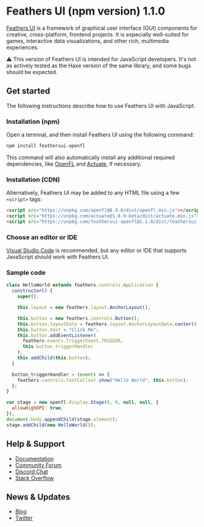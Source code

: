 # Feathers UI (npm version) 1.1.0

[Feathers UI](https://feathersui.com/) is a framework of graphical user interface (GUI) components for creative, cross-platform, frontend projects. It is especially well-suited for games, interactive data visualizations, and other rich, multimedia experiences.

⚠️ This version of Feathers UI is intended for JavaScript developers. It's not as actively tested as the Haxe version of the same library, and some bugs should be expected.

## Get started

The following instructions describe how to use Feathers UI with JavaScript.

### Installation (npm)

Open a terminal, and then install Feathers UI using the following command:

```sh
npm install feathersui-openfl
```

This command will also automatically install any additional required dependencies, like [OpenFL](https://www.npmjs.com/package/openfl) and [Actuate](https://www.npmjs.com/package/actuate), if necessary.

### Installation (CDN)

Alternatively, Feathers UI may be added to any HTML file using a few `<script>` tags:

```html
<script src="https://unpkg.com/openfl@8.9.6/dist/openfl.min.js"></script>
<script src="https://unpkg.com/actuate@1.8.9-beta/dist/actuate.min.js"></script>
<script src="https://unpkg.com/feathersui-openfl@1.1.0/dist/feathersui-openfl.min.js"></script>
```

### Choose an editor or IDE

[Visual Studio Code](https://code.visualstudio.com/) is recommended, but any editor or IDE that supports JavaScript should work with Feathers UI.

### Sample code

```js
class HelloWorld extends feathers.controls.Application {
  constructor() {
    super();

    this.layout = new feathers.layout.AnchorLayout();

    this.button = new feathers.controls.Button();
    this.button.layoutData = feathers.layout.AnchorLayoutData.center();
    this.button.text = "Click Me";
    this.button.addEventListener(
      feathers.events.TriggerEvent.TRIGGER,
      this.button_triggerHandler
    );
    this.addChild(this.button);
  }

  button_triggerHandler = (event) => {
    feathers.controls.TextCallout.show("Hello World", this.button);
  };
}

var stage = new openfl.display.Stage(0, 0, null, null, {
  allowHighDPI: true,
});
document.body.appendChild(stage.element);
stage.addChild(new HelloWorld());
```

## Help & Support

- [Documentation](https://feathersui.com/learn/haxe-openfl/)
- [Community Forum](https://community.feathersui.com/)
- [Discord Chat](https://discord.feathersui.com/)
- [Stack Overflow](https://stackoverflow.com/questions/tagged/feathersui)

## News & Updates

- [Blog](https://feathersui.com/blog/)
- [Twitter](https://twitter.com/feathersui)
